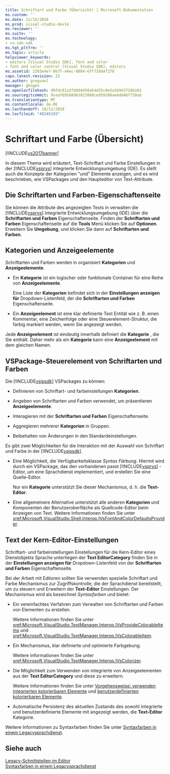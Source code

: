 ```yaml
---
title: Schriftart und Farbe (Übersicht) | Microsoft-Dokumentation
ms.custom: ''
ms.date: 11/15/2016
ms.prod: visual-studio-dev14
ms.reviewer: ''
ms.suite: ''
ms.technology:
- vs-ide-sdk
ms.tgt_pltfrm: ''
ms.topic: article
helpviewer_keywords:
- editors [Visual Studio SDK], font and color
- font and color control [Visual Studio SDK], editors
ms.assetid: 2203e4e7-8b7f-44ec-8884-6ff718d4f278
caps.latest.revision: 23
ms.author: gregvanl
manager: ghogen
ms.openlocfilehash: d9fdc81a3fddd4458a54d35c9e5a1b943726b101
ms.sourcegitcommit: 9ceaf69568d61023868ced59108ae4dd46f720ab
ms.translationtype: MT
ms.contentlocale: de-DE
ms.lasthandoff: 10/12/2018
ms.locfileid: "49245193"
---
```

# <a name="font-and-color-overview"></a>Schriftart und Farbe (Übersicht)
[!INCLUDE[vs2017banner](../includes/vs2017banner.md)]

In diesem Thema wird erläutert, Text-Schriftart und Farbe Einstellungen in der [!INCLUDE[vsprvs](../includes/vsprvs-md.md)] integrierte Entwicklungsumgebung (IDE). Es stellt auch die Konzepte der Kategorien "und" Elemente anzeigen, und es wird beschrieben, wie VSPackages und den Haupteditor von Text-Attribute.  
  
## <a name="the-fonts-and-colors-property-page"></a>Die Schriftarten und Farben-Eigenschaftenseite  
 Sie können die Attribute des angezeigten Texts in verwalten die [!INCLUDE[vsprvs](../includes/vsprvs-md.md)] integrierte Entwicklungsumgebung (IDE) über die **Schriftarten und Farben** Eigenschaftenseite. Finden der **Schriftarten und Farben** Eigenschaftenseite auf die **Tools** Menü klicken Sie auf **Optionen**. Erweitern Sie **Umgebung**, und klicken Sie dann auf **Schriftarten und Farben**.  
  
## <a name="categories-and-display-items"></a>Kategorien und Anzeigeelemente  
 Schriftarten und Farben werden in organisiert **Kategorien** und **Anzeigeelemente**.  
  
-   Ein **Kategorie** ist ein logischer oder funktionale Container für eine Reihe von **Anzeigeelemente**.  
  
     Eine Liste der **Kategorien** befindet sich in der **Einstellungen anzeigen für** Dropdown-Listenfeld, der die **Schriftarten und Farben** Eigenschaftenseite.  
  
-   Ein **Anzeigeelement** ist eine klar definierte Text Entität wie z. B. einen Kommentar, eine Zeichenfolge oder eine Steuerelement-Struktur, die farbig markiert werden, wenn Sie angezeigt werden.  
  
 Jede **Anzeigeelement** ist eindeutig innerhalb definiert die **Kategorie** , die Sie enthält. Daher mehr als ein **Kategorie** kann eine **Anzeigeelement** mit dem gleichen Namen.  
  
## <a name="vspackage-control-of-fonts-and-colors"></a>VSPackage-Steuerelement von Schriftarten und Farben  
 Die [!INCLUDE[vsipsdk](../includes/vsipsdk-md.md)] VSPackages zu können:  
  
-   Definieren von Schriftart- und farbeinstellungen **Kategorien**.  
  
-   Angeben von Schriftarten und Farben verwendet, um präsentieren **Anzeigeelemente**.  
  
-   Interagieren mit der **Schriftarten und Farben** Eigenschaftenseite.  
  
-   Aggregieren mehrerer **Kategorien** in Gruppen.  
  
-   Beibehalten von Änderungen in den Standardeinstellungen.  
  
 Es gibt zwei Möglichkeiten für die Interaktion mit der Auswahl von Schriftart und Farbe in der [!INCLUDE[vsipsdk](../includes/vsipsdk-md.md)].  
  
-   Eine Möglichkeit, die Verfügbarkeitsklasse *Syntax Färbung*. Hiermit wird durch ein VSPackage, das den vorhandenen passt [!INCLUDE[vsprvs](../includes/vsprvs-md.md)] -Editor, um eine Sprachdienst implementiert, und erstellen Sie eine Quelle-Editor.  
  
     Nur ein **Kategorie** unterstützt Sie dieser Mechanismus, d. h. die **Text-Editor**.  
  
-   Eine allgemeinere Alternative unterstützt alle anderen **Kategorien** und Komponenten der Benutzeroberfläche als Quellcode-Editor beim Anzeigen von Text. Weitere Informationen finden Sie unter <xref:Microsoft.VisualStudio.Shell.Interop.IVsFontAndColorDefaultsProvider>.  
  
## <a name="core-editor-text-settings"></a>Text der Kern-Editor-Einstellungen  
 Schriftart- und farbeinstellungen Einstellungen für die Kern-Editor eines Dienstobjekts Sprache unterliegen der **Text EditorCategory** finden Sie in der **Einstellungen anzeigen für** Dropdown-Listenfeld von der **Schriftarten und Farben** Eigenschaftenseite.  
  
 Bei der Arbeit mit Editoren sollten Sie verwenden spezielle Schriftart und Farbe Mechanismus zur Zugriffskontrolle, die der Sprachdienst bereitstellt, um zu steuern und Erweitern der **Text-Editor** Einstellungen. Der Mechanismus wird als bezeichnet *Syntaxfarben* und bietet:  
  
-   Ein vereinfachtes Verfahren zum Verwalten von Schriftarten und Farben von Elementen zu erstellen.  
  
     Weitere Informationen finden Sie unter <xref:Microsoft.VisualStudio.TextManager.Interop.IVsProvideColorableItems> und <xref:Microsoft.VisualStudio.TextManager.Interop.IVsColorableItem>.  
  
-   Ein Mechanismus, klar definierte und optimierte Farbgebung.  
  
     Weitere Informationen finden Sie unter <xref:Microsoft.VisualStudio.TextManager.Interop.IVsColorizer>.  
  
-   Die Möglichkeit zum Verwenden von integrierte von Anzeigeelementen aus der **Text EditorCategory** und diese zu erweitern.  
  
     Weitere Informationen finden Sie unter [Vorgehensweise: verwenden integrierten kolorierbaren Elemente](../extensibility/internals/how-to-use-built-in-colorable-items.md) und [benutzerdefinierten kolorierbaren Elemente](../extensibility/internals/custom-colorable-items.md).  
  
-   Automatische Persistenz des aktuellen Zustands des sowohl integrierte und benutzerdefinierte Elemente mit angezeigt werden, die **Text-Editor** Kategorie.  
  
 Weitere Informationen zu Syntaxfarben finden Sie unter [Syntaxfarben in einem Legacysprachdienst](../extensibility/internals/syntax-coloring-in-a-legacy-language-service.md).  
  
## <a name="see-also"></a>Siehe auch  
 [Legacy-Schnittstellen im Editor](../extensibility/legacy-interfaces-in-the-editor.md)   
 [Syntaxfarben in einem Legacysprachdienst](../extensibility/internals/syntax-coloring-in-a-legacy-language-service.md)

